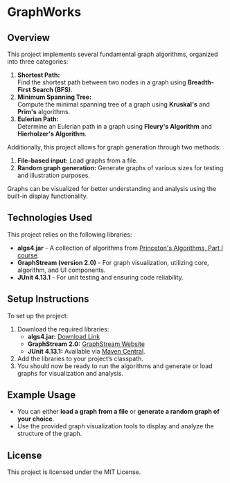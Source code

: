 # GraphWorks

## Overview
This project implements several fundamental graph algorithms, organized into three categories:

1. **Shortest Path:**  
  Find the shortest path between two nodes in a graph using **Breadth-First Search (BFS)**.
2. **Minimum Spanning Tree:**  
  Compute the minimal spanning tree of a graph using **Kruskal's** and **Prim's** algorithms.
3. **Eulerian Path:**  
  Determine an Eulerian path in a graph using **Fleury's Algorithm** and **Hierholzer's Algorithm**.  
  
Additionally, this project allows for graph generation through two methods:
1. **File-based input:** Load graphs from a file.
2. **Random graph generation:** Generate graphs of various sizes for testing and illustration purposes.
  
Graphs can be visualized for better understanding and analysis using the built-in display functionality.

## Technologies Used
This project relies on the following libraries:
- **algs4.jar** - A collection of algorithms from [Princeton's Algorithms, Part I course](https://algs4.cs.princeton.edu/home/).
- **GraphStream (version 2.0)** - For graph visualization, utilizing core, algorithm, and UI components.
- **JUnit 4.13.1** - For unit testing and ensuring code reliability.

## Setup Instructions 
To set up the project:
1. Download the required libraries:  
    - **algs4.jar:** [Download Link](https://algs4.cs.princeton.edu/home/)
    - **GraphStream 2.0:** [GraphStream Website](https://graphstream-project.org/)
    - **JUnit 4.13.1:** Available via [Maven Central](https://mvnrepository.com/artifact/junit/junit/4.13.2).
2. Add the libraries to your project’s classpath.
3. You should now be ready to run the algorithms and generate or load graphs for visualization and analysis.

## Example Usage
- You can either **load a graph from a file** or **generate a random graph of your choice**.
- Use the provided graph visualization tools to display and analyze the structure of the graph.

## License
This project is licensed under the MIT License.
